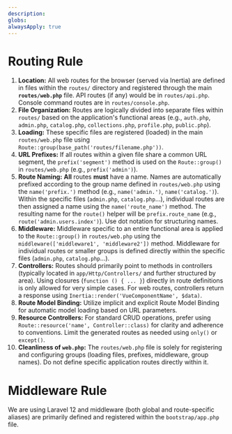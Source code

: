 ```yaml
---
description: 
globs: 
alwaysApply: true
---
```

# Routing Rule

1.  **Location:** All web routes for the browser (served via Inertia) are defined in files within the `routes/` directory and registered through the main **`routes/web.php`** file. API routes (if any) would be in `routes/api.php`. Console command routes are in `routes/console.php`.
2.  **File Organization:** Routes are logically divided into separate files within `routes/` based on the application's functional areas (e.g., `auth.php`, `admin.php`, `catalog.php`, `collections.php`, `profile.php`, `public.php`).
3.  **Loading:** These specific files are registered (loaded) in the main `routes/web.php` file using `Route::group(base_path('routes/filename.php'))`.
4.  **URL Prefixes:** If all routes within a given file share a common URL segment, the `prefix('segment')` method is used on the `Route::group()` in `routes/web.php` (e.g., `prefix('admin')`).
5.  **Route Naming:** **All** routes **must** have a name. Names are automatically prefixed according to the group name defined in `routes/web.php` using the `name('prefix.')` method (e.g., `name('admin.')`, `name('catalog.')`). Within the specific files (`admin.php`, `catalog.php`...), individual routes are then assigned a name using the `name('route_name')` method. The resulting name for the `route()` helper will be `prefix.route_name` (e.g., `route('admin.users.index')`). Use dot notation for structuring names.
6.  **Middleware:** Middleware specific to an entire functional area is applied to the `Route::group()` in `routes/web.php` using the `middleware(['middleware1', 'middleware2'])` method. Middleware for individual routes or smaller groups is defined directly within the specific files (`admin.php`, `catalog.php`...).
7.  **Controllers:** Routes should primarily point to methods in controllers (typically located in `app/Http/Controllers/` and further structured by area). Using closures (`function () { ... }`) directly in route definitions is only allowed for very simple cases. For web routes, controllers return a response using `Inertia::render('VueComponentName', $data)`.
8.  **Route Model Binding:** Utilize implicit and explicit Route Model Binding for automatic model loading based on URL parameters.
9.  **Resource Controllers:** For standard CRUD operations, prefer using `Route::resource('name', Controller::class)` for clarity and adherence to conventions. Limit the generated routes as needed using `only()` or `except()`.
10. **Cleanliness of `web.php`:** The `routes/web.php` file is solely for registering and configuring groups (loading files, prefixes, middleware, group names). Do not define specific application routes directly within it.

# Middleware Rule

We are using Laravel 12 and middleware (both global and route-specific aliases) are primarily defined and registered within the `bootstrap/app.php` file.



